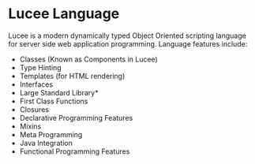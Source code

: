 # Lucee Language

Lucee is a modern dynamically typed Object Oriented scripting language for server side web application programming. Language features include:

* Classes (Known as Components in Lucee)
* Type Hinting
* Templates (for HTML rendering)
* Interfaces
* Large Standard Library* 
* First Class Functions
* Closures
* Declarative Programming Features
* Mixins
* Meta Programming
* Java Integration
* Functional Programming Features

